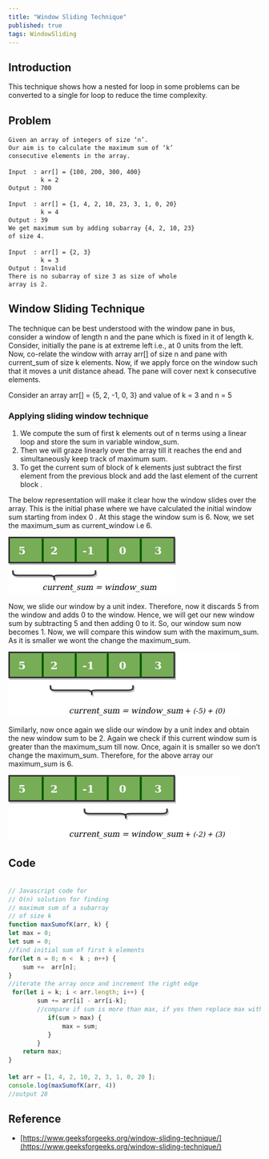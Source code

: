 ```yaml
---
title: "Window Sliding Technique"
published: true
tags: WindowSliding
---
```


## Introduction

This technique shows how a nested for loop in some problems can be converted to
a single for loop to reduce the time complexity.

## Problem

```shell
Given an array of integers of size ‘n’.
Our aim is to calculate the maximum sum of ‘k’ 
consecutive elements in the array.

Input  : arr[] = {100, 200, 300, 400}
         k = 2
Output : 700

Input  : arr[] = {1, 4, 2, 10, 23, 3, 1, 0, 20}
         k = 4 
Output : 39
We get maximum sum by adding subarray {4, 2, 10, 23}
of size 4.

Input  : arr[] = {2, 3}
         k = 3
Output : Invalid
There is no subarray of size 3 as size of whole
array is 2.
```

## Window Sliding Technique

The technique can be best understood with the window pane in bus, consider a
window of length n and the pane which is fixed in it of length k. Consider,
initially the pane is at extreme left i.e., at 0 units from the left. Now,
co-relate the window with array arr[] of size n and pane with current_sum of
size k elements. Now, if we apply force on the window such that it moves a unit
distance ahead. The pane will cover next k consecutive elements. 

Consider an array arr[] = {5, 2, -1, 0, 3} and value of k = 3 and n = 5

### Applying sliding window technique

1. We compute the sum of first k elements out of n terms using a linear loop and store the sum in variable window_sum.
2. Then we will graze linearly over the array till it reaches the end and simultaneously keep track of maximum sum.
3. To get the current sum of block of k elements just subtract the first element from the previous block and add the last element of the current block .

The below representation will make it clear how the window slides over the array.
This is the initial phase where we have calculated the initial window sum
starting from index 0 . At this stage the window sum is 6. Now, we set the
maximum_sum as current_window i.e 6. 

![Window Sliding 1](/../../assets/sliding-window/sliding-window1.png)

Now, we slide our window by a unit index. Therefore, now it discards 5 from the
window and adds 0 to the window. Hence, we will get our new window sum by
subtracting 5 and then adding 0 to it. So, our window sum now becomes 1. Now, we
will compare this window sum with the maximum_sum. As it is smaller we wont the
change the maximum_sum. 

![Window Sliding 2](/../../assets/sliding-window/sliding-window2.png)

Similarly, now once again we slide our window by a unit index and obtain the new window sum to be 2. Again we check if this current window sum is greater than the maximum_sum till now. Once, again it is smaller so we don’t change the maximum_sum.
Therefore, for the above array our maximum_sum is 6.

![Window Sliding 3](/../../assets/sliding-window/sliding-window3.png)

## Code

```javascript

// Javascript code for
// O(n) solution for finding
// maximum sum of a subarray
// of size k
function maxSumofK(arr, k) {
let max = 0;
let sum = 0;
//find initial sum of first k elements
for(let n = 0; n <  k ; n++) {
    sum +=  arr[n];      
}
//iterate the array once and increment the right edge
 for(let i = k; i < arr.length; i++) {    
        sum += arr[i] - arr[i-k];
        //compare if sum is more than max, if yes then replace max with new sum value
           if(sum > max) {
               max = sum;
           }
        }
    return max;
}
 
let arr = [1, 4, 2, 10, 2, 3, 1, 0, 20 ];
console.log(maxSumofK(arr, 4))
//output 28
```

## Reference

- [https://www.geeksforgeeks.org/window-sliding-technique/](https://www.geeksforgeeks.org/window-sliding-technique/)